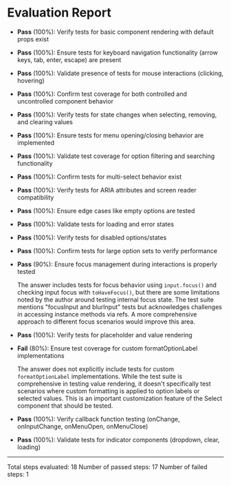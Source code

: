 # Evaluation Report

- **Pass** (100%): Verify tests for basic component rendering with default props exist
- **Pass** (100%): Ensure tests for keyboard navigation functionality (arrow keys, tab, enter, escape) are present
- **Pass** (100%): Validate presence of tests for mouse interactions (clicking, hovering)
- **Pass** (100%): Confirm test coverage for both controlled and uncontrolled component behavior
- **Pass** (100%): Verify tests for state changes when selecting, removing, and clearing values
- **Pass** (100%): Ensure tests for menu opening/closing behavior are implemented
- **Pass** (100%): Validate test coverage for option filtering and searching functionality
- **Pass** (100%): Confirm tests for multi-select behavior exist
- **Pass** (100%): Verify tests for ARIA attributes and screen reader compatibility
- **Pass** (100%): Ensure edge cases like empty options are tested
- **Pass** (100%): Validate tests for loading and error states
- **Pass** (100%): Verify tests for disabled options/states
- **Pass** (100%): Confirm tests for large option sets to verify performance
- **Pass** (90%): Ensure focus management during interactions is properly tested

    The answer includes tests for focus behavior using `input.focus()` and checking input focus with `toHaveFocus()`, but there are some limitations noted by the author around testing internal focus state. The test suite mentions "focusInput and blurInput" tests but acknowledges challenges in accessing instance methods via refs. A more comprehensive approach to different focus scenarios would improve this area.

- **Pass** (100%): Verify tests for placeholder and value rendering
- **Fail** (80%): Ensure test coverage for custom formatOptionLabel implementations

    The answer does not explicitly include tests for custom `formatOptionLabel` implementations. While the test suite is comprehensive in testing value rendering, it doesn't specifically test scenarios where custom formatting is applied to option labels or selected values. This is an important customization feature of the Select component that should be tested.

- **Pass** (100%): Verify callback function testing (onChange, onInputChange, onMenuOpen, onMenuClose)
- **Pass** (100%): Validate tests for indicator components (dropdown, clear, loading)

---

Total steps evaluated: 18
Number of passed steps: 17
Number of failed steps: 1